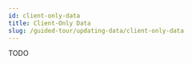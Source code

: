 ```yaml
---
id: client-only-data
title: Client-Only Data
slug: /guided-tour/updating-data/client-only-data
---
```

TODO
